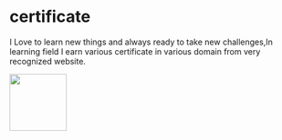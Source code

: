 # certificate
<p>I Love to learn new things and always ready to take new challenges,In learning field I earn various certificate in various domain from very recognized website.</p>
<img src ="https://user-images.githubusercontent.com/90690744/179427791-bdd13ee8-b678-4926-b182-a257a214d0c3.jpg" width="100" height="100"></img>
